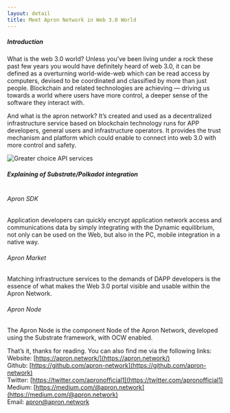```yaml
---
layout: detail
title: Meet Apron Network in Web 3.0 World
---
```


##### Introduction

What is the web 3.0 world? Unless you’ve been living under a rock these past few years you would have definitely heard of web 3.0, it can be defined as a overturning world-wide-web which can be read access by computers, devised to be coordinated and classified by more than just people. Blockchain and related technologies are achieving — driving us towards a world where users have more control, a deeper sense of the software they interact with.

And what is the apron network? It’s created and used as a decentralized infrastructure service based on blockchain technology runs for APP developers, general users and infrastructure operators. It provides the trust mechanism and platform which could enable to connect into web 3.0 with more control and safety.

![Greater choice API services](/assets/images/posts/20201209MeetApronNetworkinWeb30World.png)

##### Explaining of Substrate/Polkadot integration <br/><br/>


###### Apron SDK
Application developers can quickly encrypt application network access and communications data by simply integrating with the Dynamic equilibrium, not only can be used on the Web, but also in the PC, mobile integration in a native way.

###### Apron Market
Matching infrastructure services to the demands of DAPP developers is the essence of what makes the Web 3.0 portal visible and usable within the Apron Network.

###### Apron Node
The Apron Node is the component Node of the Apron Network, developed using the Substrate framework, with OCW enabled.

That’s it, thanks for reading. You can also find me via the following links:  <br/>
Website: [https://apron.network/](https://apron.network/)  
Github: [https://github.com/apron-network](https://github.com/apron-network)  
Twitter: [https://twitter.com/apronofficial1](https://twitter.com/apronofficial1)  
Medium: [https://medium.com/@apron.network](https://medium.com/@apron.network)  
Email: [apron@apron.network](mailto:apron@apron.network)  
